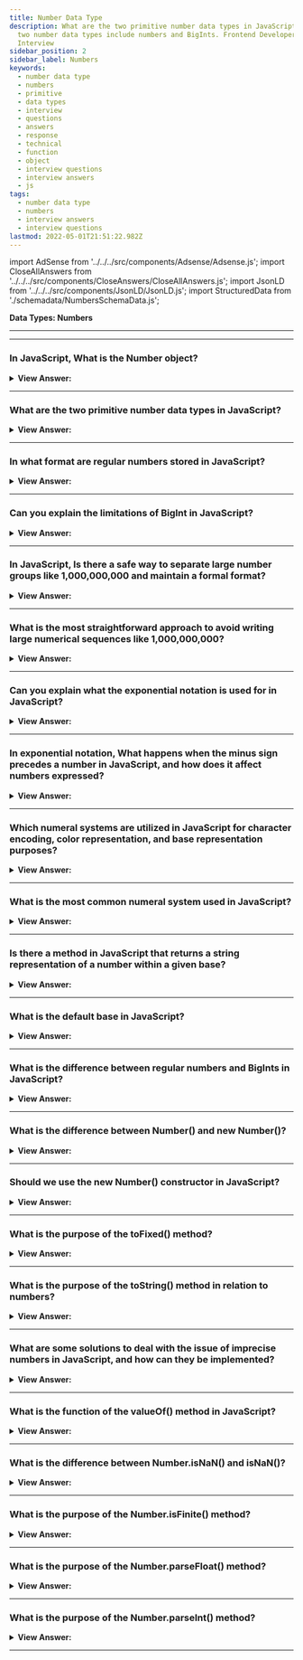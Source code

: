 ```yaml
---
title: Number Data Type
description: What are the two primitive number data types in JavaScript? In JavaScript, the
  two number data types include numbers and BigInts. Frontend Developer
  Interview
sidebar_position: 2
sidebar_label: Numbers
keywords:
  - number data type
  - numbers
  - primitive
  - data types
  - interview
  - questions
  - answers
  - response
  - technical
  - function
  - object
  - interview questions
  - interview answers
  - js
tags:
  - number data type
  - numbers
  - interview answers
  - interview questions
lastmod: 2022-05-01T21:51:22.982Z
---
```


import AdSense from '../../../src/components/Adsense/Adsense.js';
import CloseAllAnswers from '../../../src/components/CloseAnswers/CloseAllAnswers.js';
import JsonLD from '../../../src/components/JsonLD/JsonLD.js';
import StructuredData from './schemadata/NumbersSchemaData.js';

<JsonLD data={StructuredData} />

<head>
  <title>Number Data Type | JavaScript Frontend Phone Interview</title>
</head>

**Data Types: Numbers**

---

<AdSense />

---

<CloseAllAnswers />

### In JavaScript, What is the Number object?

<details>
  <summary><strong>View Answer:</strong></summary>
  <div>
  <div><strong>Interview Response:</strong> The Number object is a built-in object in JavaScript that represents numerical values and provides methods for working with numbers.
  </div><br />
  <div><strong>Technical Response:</strong> In JavaScript, the Number object is a wrapper object that allows you to work with numerical values. The Number object can be created using the Number() constructor, but it's often not necessary because JavaScript automatically converts number literals and variables to instances of the Number object when necessary.
  </div><br />
  <div><strong className="codeExample">Code Example:</strong><br /><br />

  <div></div>

```javascript
let num = new Number(10);
```

However, you generally don't need to explicitly create Number objects in this way. Instead, you can just work with number primitives, like so:

```javascript
let num = 10;
```

JavaScript will automatically convert `num` to a Number object when you call methods on it. For example:

```javascript
let num = 10;
console.log(num.toFixed(2)); // "10.00"
```

In this case, JavaScript temporarily converts the number primitive `10` to a Number object so that the `toFixed` method can be used.

The Number object also has properties for numerical constants, such as `Number.MAX_VALUE`, `Number.MIN_VALUE`, `Number.NaN` (representing "Not a Number"), `Number.POSITIVE_INFINITY`, and `Number.NEGATIVE_INFINITY`.

Finally, note that while the Number object is useful, using number primitives is generally more efficient. You should avoid using the Number constructor unless necessary because creating Number objects can slow down execution speed.

  </div>
  </div>
</details>

---

### What are the two primitive number data types in JavaScript?

<details>
  <summary><strong>View Answer:</strong></summary>
  <div>
  <div><strong>Interview Response:</strong> There are two primitive number data types including Number for integers and floating-point values, and BigInt for arbitrarily large integers.
</div>
  </div>
</details>

---

### In what format are regular numbers stored in JavaScript?

<details>
  <summary><strong>View Answer:</strong></summary>
  <div>
  <div><strong>Interview Response:</strong> JavaScript stores regular numbers using the double-precision 64-bit binary format IEEE 754, which represents floating-point numbers and integers within its range.
</div>
  </div>
</details>

---

### Can you explain the limitations of BigInt in JavaScript?

<details>
  <summary><strong>View Answer:</strong></summary>
  <div>
  <div><strong>Interview Response:</strong> BigInt has some limitations, including an inability to mix with regular numbers in operations, incompatibility with some built-in methods like Math functions, and a lack of support in JSON.
</div>
  </div>
</details>

---

### In JavaScript, Is there a safe way to separate large number groups like 1,000,000,000 and maintain a formal format?

<details>
  <summary><strong>View Answer:</strong></summary>
  <div>
  <div><strong>Interview Response:</strong> Yes, we can use an underscore to ensure that the number maintains its primitive format.</div><br />
  <div><strong>Technical Response:</strong> The most common way to safely separate number groups without using a comma (which would cause an error) and keep its primitive format. We use an underscore (syntactic sugar) to ensure that the number maintains its primitive format. However, there are easier ways to propagate large numbers in most programming languages.
  </div><br />
  <div><strong className="codeExample">Code Example:</strong><br /><br />

  <div></div>

```js
let billion = 1_000_000_000;
console.log(typeof billion); // returns number and maintains its primitive

let billions = 2,000,000,000;
console.log(typeof billons) // Uncaught SyntaxError: Unexpected number
```

  </div>
  </div>
</details>

---

### What is the most straightforward approach to avoid writing large numerical sequences like 1,000,000,000?

<details>
  <summary><strong>View Answer:</strong></summary>
  <div>
  <div><strong>Interview Response:</strong> To avoid writing large numerical sequences, we can use e-notation (1e9 for 1,000,000,000) or store the value in a variable with a descriptive name.
</div><br />
  <div><strong className="codeExample">Code Example:</strong><br /><br />

  <div></div>

```js
let billion = 1e9;  // 1 billion, literally: 1 and 9 zeroes

console.log( 7.3e9 );  // 7.3 billions (same as 7300000000 or 7_300_000_000)

// In other words, e multiplies the number by 1 with the given zeroes count.

// 1e3 = 1 * 1000 // e3 means *1000
// 1.23e6 = 1.23 * 1000000 // e6 means *1000000

// Now let’s write something very small as a regular number.
// Say, 1 microsecond (one millionth of a second):

let ms = 0.000001;

// Using "e" can help. If we’d like to avoid writing the zeroes explicitly

let ms = 1e-6; // six zeroes to the left from 1

```

  </div>
  </div>
</details>

---

### Can you explain what the exponential notation is used for in JavaScript?

<details>
  <summary><strong>View Answer:</strong></summary>
  <div>
  <div><strong>Interview Response:</strong> Exponential notation or e-notation is used to represent very large or very small numbers more concisely, by using a shortened form of scientific notation, using "e" to indicate the power of 10.
  </div>
  </div>
</details>

---

### In exponential notation, What happens when the minus sign precedes a number in JavaScript, and how does it affect numbers expressed?

<details>
  <summary><strong>View Answer:</strong></summary>
  <div>
  <div><strong>Interview Response:</strong> In JavaScript, placing a minus sign before a number negates its value. When used with numbers in exponential notation, it negates the exponent, effectively making the number smaller if it was positive, or larger if it was negative.
  <br /><br />
  <p><strong>For example, -1e3 is equivalent to -1000 or 1e-3 is equivalent to 0.001</strong></p>
</div>
  <div><strong className="codeExample">Code Example:</strong><br /><br />

  <div></div>

```js
console.log(1e-9); // 1e-9 is 0.000000001; the minus sign applies to the exponent

console.log(-1e9); // -1e9 is - 1000000000.0; minus sign applies to the number itself.
```

  </div>
  </div>
</details>

---

### Which numeral systems are utilized in JavaScript for character encoding, color representation, and base representation purposes?

<details>
  <summary><strong>View Answer:</strong></summary>
  <div>
  <div><strong>Interview Response:</strong> JavaScript uses the UTF-16 encoding for character representation, hexadecimal notation for color representation, and supports base 10 and base 16 (hexadecimal) representation of numbers.
  </div><br />
  <div><strong className="codeExample">Code Example:</strong><br /><br />

  <div></div>

```js
console.log(0xff); // 255
console.log(0xFF); // 255 (the same, case doesn't matter)

// Binary and octal numeral systems

let a = 0b11111111; // binary form of 255
let b = 0o377; // octal form of 255

console.log(a == b); // true, the same number 255 at both sides
```

---

:::note
Hexadecimal is base 16, The decimal is base 10, Octal is base 8, and Binary is base 2.
:::

  </div>
  </div>
</details>

---

### What is the most common numeral system used in JavaScript?

<details>
  <summary><strong>View Answer:</strong></summary>
  <div>
  <div><strong>Interview Response:</strong> The most common numeral system used in JavaScript is Base 10, which is the decimal system used for representing ordinary numbers.
  </div>
  </div>
</details>

---

### Is there a method in JavaScript that returns a string representation of a number within a given base?

<details>
  <summary><strong>View Answer:</strong></summary>
  <div>
  <div><strong>Interview Response:</strong> Yes, the toString(base) method in JavaScript returns a string representation of a number in a given base. It takes an optional argument to specify the base.
</div><br />
  <div><strong className="codeExample">Code Example:</strong><br /><br />

  <div></div>

```js
let num = 255;

console.log(num.toString(16)); // ff
console.log(num.toString(2)); // 11111111
```

  </div>
  </div>
</details>

---

### What is the default base in JavaScript?

<details>
  <summary><strong>View Answer:</strong></summary>
  <div>
  <div><strong>Interview Response:</strong> JavaScript is base 10 by default, but the base can vary from 2 to 36 based on your use case.
</div><br />
  <div><strong className="codeExample">Code Example:</strong><br /><br />

  <div></div>

```js
console.log(parseInt('-15', 2)); // returns -15
console.log(parseInt('-15', 16)); // returns -21

// parseInt() syntax: parseInt(‘string’, [radix]);
```

  </div>
  </div>
</details>

---

### What is the difference between regular numbers and BigInts in JavaScript?

<details>
  <summary><strong>View Answer:</strong></summary>
  <div>
  <div><strong>Interview Response:</strong> Regular numbers are 64-bit floating-point values that can represent integers and decimals up to a certain precision, while BigInts are a built-in type for representing integers of arbitrary precision.
  </div>
  </div>
</details>

---

### What is the difference between Number() and new Number()?

<details>
  <summary><strong>View Answer:</strong></summary>
  <div>
  <div><strong>Interview Response:</strong> Number() is a function that converts a value to a number, while new Number() is a constructor that creates a Number object. The former returns a primitive value, the latter an object.
  </div>
  </div>
</details>

---

### Should we use the new Number() constructor in JavaScript?

<details>
  <summary><strong>View Answer:</strong></summary>
  <div>
  <div><strong>Interview Response:</strong> No, it's generally not recommended to use the new Number() constructor in JavaScript, as it can lead to unexpected results and is less efficient than using the Number() function.
  </div>
  </div>
</details>

---

### What is the purpose of the toFixed() method?

<details>
  <summary><strong>View Answer:</strong></summary>
  <div>
  <div><strong>Interview Response:</strong> The toFixed() method is used in JavaScript to format a number with a specified number of digits after the decimal point and return it as a string.
  </div>
  </div>
</details>

---

### What is the purpose of the toString() method in relation to numbers?

<details>
  <summary><strong>View Answer:</strong></summary>
  <div>
  <div><strong>Interview Response:</strong> The toString() method in JavaScript is used to convert a number to a string representation, allowing it to be displayed as text or manipulated in various ways.
  </div>
  </div>
</details>

---

### What are some solutions to deal with the issue of imprecise numbers in JavaScript, and how can they be implemented?

<details>
  <summary><strong>View Answer:</strong></summary>
  <div>
  <div><strong>Interview Response:</strong> One solution is to use a library like BigNumber.js, which provides arbitrary-precision arithmetic. Another is to use integer math where possible, or use rounding methods like Math.round().
  </div>
  </div>
</details>

---

### What is the function of the valueOf() method in JavaScript?

<details>
  <summary><strong>View Answer:</strong></summary>
  <div>
  <div><strong>Interview Response:</strong> The valueOf() method in JavaScript returns the primitive value of a specified object, commonly used with number, string, and boolean objects.
  </div>
  </div>
</details>

---

### What is the difference between Number.isNaN() and isNaN()?

<details>
  <summary><strong>View Answer:</strong></summary>
  <div>
  <div><strong>Interview Response:</strong> In JavaScript, Number.isNaN() strictly checks if a value is NaN, while isNaN() first attempts to convert the value to a number, resulting in potential type coercion and false positives. Therefore, Number.isNaN() is more reliable for checking if a value is NaN.
  </div>
  </div>
</details>

---

### What is the purpose of the Number.isFinite() method?

<details>
  <summary><strong>View Answer:</strong></summary>
  <div>
  <div><strong>Interview Response:</strong> The purpose of the Number.isFinite() method in JavaScript is to determine if a given value is a finite number, excluding Infinity, -Infinity, and NaN.
  </div>
  </div>
</details>

---

### What is the purpose of the Number.parseFloat() method?

<details>
  <summary><strong>View Answer:</strong></summary>
  <div>
  <div><strong>Interview Response:</strong> The purpose of the Number.parseFloat() method in JavaScript is to parse a string argument and return a floating-point number or NaN if parsing fails.
  </div>
  </div>
</details>

---

### What is the purpose of the Number.parseInt() method?

<details>
  <summary><strong>View Answer:</strong></summary>
  <div>
  <div><strong>Interview Response:</strong> The purpose of the Number.parseInt() method in JavaScript is to parse a string argument and return an integer, or NaN if parsing fails, allowing for optional radix specification.
  </div>
  </div>
</details>

---
